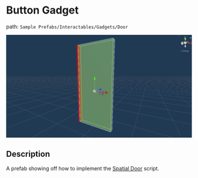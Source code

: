 # Button Gadget

path: `Sample Prefabs/Interactables/Gadgets/Door`

![Door Prefab in scene](/Media/Manual/Gadgets/DoorGadgetScene.png)

## Description
A prefab showing off how to implement the [Spatial Door](~/Manual/Interaction/SpatialDoor.md) script.